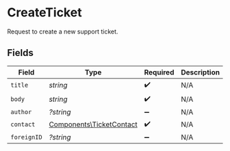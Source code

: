 # CreateTicket

Request to create a new support ticket.


## Fields

| Field                                                                | Type                                                                 | Required                                                             | Description                                                          |
| -------------------------------------------------------------------- | -------------------------------------------------------------------- | -------------------------------------------------------------------- | -------------------------------------------------------------------- |
| `title`                                                              | *string*                                                             | :heavy_check_mark:                                                   | N/A                                                                  |
| `body`                                                               | *string*                                                             | :heavy_check_mark:                                                   | N/A                                                                  |
| `author`                                                             | *?string*                                                            | :heavy_minus_sign:                                                   | N/A                                                                  |
| `contact`                                                            | [Components\TicketContact](../../Models/Components/TicketContact.md) | :heavy_check_mark:                                                   | N/A                                                                  |
| `foreignID`                                                          | *?string*                                                            | :heavy_minus_sign:                                                   | N/A                                                                  |